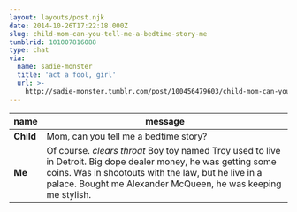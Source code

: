 ```yaml
---
layout: layouts/post.njk
date: 2014-10-26T17:22:18.000Z
slug: child-mom-can-you-tell-me-a-bedtime-story-me
tumblrid: 101007816088
type: chat
via:
  name: sadie-monster
  title: 'act a fool, girl'
  url: >-
    http://sadie-monster.tumblr.com/post/100456479603/child-mom-can-you-tell-me-a-bedtime-story-me
---
```

|name|message|
|-----|-----|
| **Child** | Mom, can you tell me a bedtime story? |
| **Me** | Of course. *clears throat* Boy toy named Troy used to live in Detroit. Big dope dealer money, he was getting some coins. Was in shootouts with the law, but he live in a palace. Bought me Alexander McQueen, he was keeping me stylish. |
